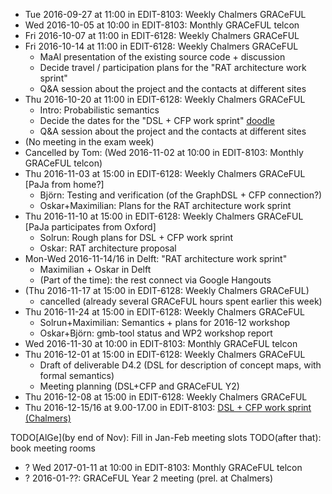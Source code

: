 * Tue 2016-09-27 at 11:00 in EDIT-8103: Weekly Chalmers GRACeFUL
* Wed 2016-10-05 at 10:00 in EDIT-8103: Monthly GRACeFUL telcon
* Fri 2016-10-07 at 11:00 in EDIT-6128: Weekly Chalmers GRACeFUL
* Fri 2016-10-14 at 11:00 in EDIT-6128: Weekly Chalmers GRACeFUL
    * MaAl presentation of the existing source code + discussion
    * Decide travel / participation plans for the "RAT architecture work sprint"
    * Q&A session about the project and the contacts at different sites
* Thu 2016-10-20 at 11:00 in EDIT-6128: Weekly Chalmers GRACeFUL
    * Intro: Probabilistic semantics
    * Decide the dates for the "DSL + CFP work sprint" [doodle](https://doodle.com/poll/67vdzvgim6rkyun2)
    * Q&A session about the project and the contacts at different sites
* (No meeting in the exam week)
* Cancelled by Tom: (Wed 2016-11-02 at 10:00 in EDIT-8103: Monthly GRACeFUL telcon)
* Thu 2016-11-03 at 15:00 in EDIT-6128: Weekly Chalmers GRACeFUL [PaJa from home?]
    * Björn: Testing and verification (of the GraphDSL + CFP connection?)
    * Oskar+Maximilian: Plans for the RAT architecture work sprint
* Thu 2016-11-10 at 15:00 in EDIT-6128: Weekly Chalmers GRACeFUL [PaJa participates from Oxford]
    * Solrun: Rough plans for DSL + CFP work sprint
    * Oskar: RAT architecture proposal
* Mon-Wed 2016-11-14/16 in Delft: "RAT architecture work sprint"
    * Maximilian + Oskar in Delft
    * (Part of the time): the rest connect via Google Hangouts
* (Thu 2016-11-17 at 15:00 in EDIT-6128: Weekly Chalmers GRACeFUL)
    * cancelled (already several GRACeFUL hours spent earlier this week)
* Thu 2016-11-24 at 15:00 in EDIT-6128: Weekly Chalmers GRACeFUL
    * Solrun+Maximilian: Semantics + plans for 2016-12 workshop
    * Oskar+Björn: gmb-tool status and WP2 workshop report
* Wed 2016-11-30 at 10:00 in EDIT-8103: Monthly GRACeFUL telcon
* Thu 2016-12-01 at 15:00 in EDIT-6128: Weekly Chalmers GRACeFUL
    * Draft of deliverable D4.2 (DSL for description of concept maps, with formal semantics)
    * Meeting planning (DSL+CFP and GRACeFUL Y2)
* Thu 2016-12-08 at 15:00 in EDIT-6128: Weekly Chalmers GRACeFUL
* Thu 2016-12-15/16 at 9.00-17.00 in EDIT-8103: [DSL + CFP work sprint (Chalmers)](../2016-12/)

TODO[AlGe](by end of Nov): Fill in Jan-Feb meeting slots
TODO(after that): book meeting rooms

* ? Wed 2017-01-11 at 10:00 in EDIT-8103: Monthly GRACeFUL telcon
* ? 2016-01-??: GRACeFUL Year 2 meeting (prel. at Chalmers)

